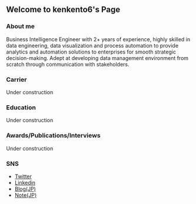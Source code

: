 ## Welcome to kenkento6's Page


### About me

Business Intelligence Engineer with 2+ years of experience, highly skilled in data engineering, data visualization and process automation to provide analytics and automation solutions to enterprises for smooth strategic decision-making. Adept at developing data management environment from scratch through communication with stakeholders.

### Carrier

Under construction

### Education

Under construction

### Awards/Publications/Interviews

Under construction

### SNS

- [Twitter](https://twitter.com/kenkento6)
- [Linkedin](https://www.linkedin.com/in/kento-ohtani-67385a148/)
- [Blog(JP)](https://kenkento.hatenadiary.com/)
- [Note(JP)](https://note.com/kenkento6)


